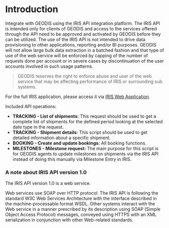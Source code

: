 # Introduction

Integrate with GEODIS using the IRIS API integration platform. The IRIS API is intended only for clients of GEODIS and access to the services offered through the API need to be approved and activated by GEODIS before they can be utilized.
The use of the IRIS API is not intended to drive data provisioning to other applications, reporting and/or BI purposes. GEODIS will not allow large bulk data extraction in a batched fashion and that type of use of the web service will be enforced by capping of the number of requests done per account or in severe cases by discontinuation of the user accounts involved in such usage patterns. 

> GEODIS reserves the right to enforce abuse and user of the web service that may be affecting performance of IRIS or surrounding sub systems.

For the full IRIS application, please access it via [IRIS Web Application](https://iris-demo.geodis.com/).

Included API operations:

- **TRACKING - List of shipments:** This request should be used to get a complete list of shipments for the defined period looking at the selected date type in the request.
- **TRACKING - Shipment details:** This script should be used to get detailed information about a specific shipment.
- **BOOKING - Create and update bookings:** All booking functions.
- **MILESTONES - Milestone request:** The main purpose for this script is for GEODIS agents to update milestones on shipments via the IRIS API instead of doing this manually via Milestone Entry in IRIS.

### A note about IRIS API version 1.0

The IRIS API version 1.0 is a web service.

Web services use SOAP over HTTP protocol. The IRIS API is following the standard W3C Web Services
Architecture with the interface described in the machine-processable format WSDL. Other systems
interact with the Web service in a manner prescribed by its description using SOAP (Simple Object
Access Protocol) messages, conveyed using HTTPS with an XML serialization in conjunction with other
Web-related standards.
